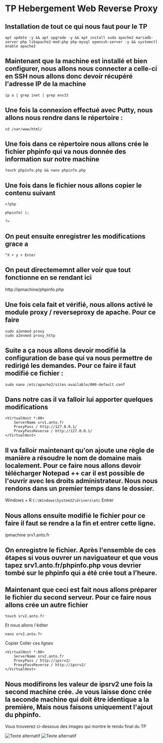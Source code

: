 # TP Hebergement Web Reverse Proxy

## Installation de tout ce qui nous faut pour le TP

```apt update -y && apt upgrade -y && apt install sudo apache2 mariadb-server php libapache2-mod-php php-mysql openssh-server -y && systemctl enable apache2```

## Maintenant que la machine est installé et bien configurer, nous allons nous connecter a celle-ci en SSH nous allons donc devoir récupéré l'adresse IP de la machine

```ip a | grep inet | grep ens33```

## Une fois la connexion effectué avec Putty, nous allons nous rendre dans le répertoire :

```cd /var/www/html/```

## Une fois dans ce répertoire nous allons crée le fichier phpinfo qui va nous donnée des information sur notre machine

```touch phpinfo.php && nano phpinfo.php```

## Une fois dans le fichier nous allons copier le contenu suivant
```
<?php

phpinfo( );

?>
```
## On peut ensuite enregistrer les modifications grace a 

```^X + y + Enter```

## On peut directememnt aller voir que tout fonctionne en se rendant ici 

http://ipmachine/phpinfo.php

## Une fois cela fait et vérifié, nous allons activé le module proxy / reverseproxy de apache. Pour ce faire 
```
sudo a2enmod proxy
sudo a2enmod proxy_http
```
## Suite a ça nous allons devoir modifié la configuration de base qui va nous permettre de redirigé les demandes. Pour ce faire il faut modifié ce fichier : 

```sudo nano /etc/apache2/sites-available/000-default.conf```

## Dans notre cas il va falloir lui apporter quelques modifications

```
<VirtualHost *:80>
    ServerName srv1.anto.fr
    ProxyPass / http://127.0.0.1/
    ProxyPassReverse / http://127.0.0.1/
</VirtualHost>
```

## Il va falloir maintenant qu'on ajoute une règle de manière a résoudre le nom de domaine mais localement. Pour ce faire nous allons devoir télécharger Notepad ++ car il est possible de l'ouvrir avec les droits administrateur. Nous nous rendons dans un premier temps dans le dossier.

Windows + R 
```C:\Windows\System32\drivers\etc```
Entrer

## Nous allons ensuite modifié le fichier pour ce faire il faut se rendre a la fin et entrer cette ligne.

ipmachine srv1.anto.fr

## On enregistre le fichier. Après l'ensemble de ces étapes si vous ouvrer un naviguateur et que vous tapez srv1.anto.fr/phpinfo.php vous devrier tombé sur le phpinfo qui a été crée tout a l'heure.

## Maintenant que ceci est fait nous allons préparer le fichier du second serveur. Pour ce faire nous allons crée un autre fichier

```touch srv2.anto.fr```

Et nous allons l'éditer

```nano srv2.anto.fr```

Copier Coller ces lignes
```
<VirtualHost *:80>
    ServerName srv2.anto.fr
    ProxyPass / http://ipsrv2/
    ProxyPassReverse / http://ipsrv2/
</VirtualHost>
```
## Nous modifirons les valeur de ipsrv2 une fois la second machine crée. Je vous laisse donc crée la seconde machine qui doit être identique a la première, Mais nous faisons uniquement l'ajout du phpinfo.

Vous trouverez ci-dessous des images qui montre le rendu final du TP

![Texte alternatif](/hosts.png "Titre de l'image")
![Texte alternatif](/Vérifphpinfo.png "Titre de l'image")


















